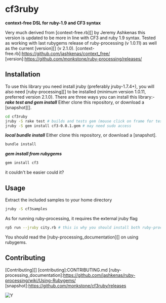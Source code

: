 # cf3ruby

**context-free DSL for ruby-1.9 and CF3 syntax** 

Very much derived from [context-free.rb][] by Jeremy Ashkenas this version is updated to be more in line with CF3 and ruby 1.9 syntax. Tested as working with last rubygems release of ruby-processing (v 1.0.11) as well as the current [version][] (v 2.1.0).
[context-free.rb]:https://github.com/jashkenas/context_free/
[version]:https://github.com/monkstone/ruby-processing/releases/
## Installation

To use this library you need install jruby (preferably jruby-1.7.4+), you will also need [ruby-processing][] to be installed (minimum version 1.0.11, preferred version 2.1.0). There are three ways you can install this library:-
***rake test and gem install***
Either clone this repository, or download a [snapshot][].

```bash
cd cf3ruby 
jruby -S rake test # builds and tests gem (mouse click on frame for test image to show)
jruby -S gem install cf3-0.0.1.gem # may need sudo access
```

***local bundle install***
Either clone this repository, or download a [snapshot].

```bash
bundle install
```

***gem install from rubygems***
```bash
gem install cf3
```
it couldn't be easier could it?

## Usage

Extract the included samples to your home directory
```bash
jruby -S cf3samples
```

As for running ruby-processing, it requires the external jruby flag
```bash
rp5 run --jruby city.rb # this is why you should install both ruby-processing and cf3ruby using jruby

```
You should read the [ruby-processing_documentation][] on using rubygems.

## Contributing

[Contributing][]
[contributing]:CONTRIBUTING.md
[ruby-processing_documentation]:https://github.com/jashkenas/ruby-processing/wiki/Using-Rubygems/
[snapshot]:https://github.com/monkstone/cf3ruby/releases

![Y](http://3.bp.blogspot.com/-KNBKD7lArMA/UNBayboXQFI/AAAAAAAAD7A/YAgZCewTOxQ/s400/y.png)

